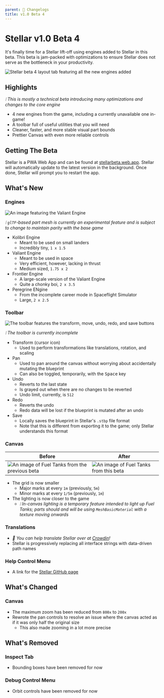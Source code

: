 ```yaml
---
parent: 📃 Changelogs
title: v1.0 Beta 4
---
```


# Stellar v1.0 Beta 4

It's finally time for a Stellar lift-off using engines added to Stellar in this beta. This beta is jam-packed with optimizations to ensure Stellar does not serve as the bottleneck in your productivity.

![Stellar beta 4 layout tab featuring all the new engines added](https://i.imgur.com/pDxWue1.png)

## Highlights

_❕ This is mostly a technical beta introducing many optimizations and changes to the core engine_

- 4 new engines from the game, including a currently unavailable one in-game!
- A toolbar full of useful utilities that you will need
- Cleaner, faster, and more stable visual part bounds
- Prettier Canvas with even more reliable controls

## Getting The Beta

Stellar is a PWA Web App and can be found at [stellarbeta.web.app](https://setllarbeta.web.app). Stellar will automatically update to the latest version in the background. Once done, Stellar will prompt you to restart the app.

## What's New

### Engines

![An image featuring the Valiant Engine](https://i.imgur.com/hmOHNYi.png)

_❕ `glTF`-based part mesh is currently an experimental feature and is subject to change to maintain parity with the base game_

- Kolibri Engine
  - Meant to be used on small landers
  - Incredibly tiny, `1 x 1.5`
- Valiant Engine
  - Meant to be used in space
  - Very efficient, however, lacking in thrust
  - Medium sized, `1.75 x 2`
- Frontier Engine
  - A large-scale version of the Valiant Engine
  - Quite a chonky boi, `2 x 3.5`
- Peregrine ENgine
  - From the incomplete career mode in Spaceflight Simulator
  - Large, `2 x 2.5`

### Toolbar

![The toolbar features the transform, move, undo, redo, and save buttons](https://i.imgur.com/ycNHqBc.png)

_❕ The toolbar is currently incomplete_

- Transform (cursor icon)
  - Used to perform transformations like translations, rotation, and scaling
- Pan
  - Used to pan around the canvas without worrying about accidentally mutating the blueprint
  - Can also be toggled, temporarily, with the <kbd>Space</kbd> key
- Undo
  - Reverts to the last state
  - Is grayed out when there are no changes to be reverted
  - Undo limit, currently, is `512`
- Redo
  - Reverts the undo
  - Redo data will be lost if the blueprint is mutated after an undo
- Save
  - Locally saves the blueprint in Stellar's `.stbp` file format
  - Note that this is different from exporting it to the game; only Stellar understands this format

### Canvas

| Before                                                                            | After                                                                     |
| --------------------------------------------------------------------------------- | ------------------------------------------------------------------------- |
| ![An image of Fuel Tanks from the previous beta](https://i.imgur.com/j8fRKI2.png) | ![An image of Fuel Tanks from this beta](https://i.imgur.com/fGszlud.png) |

- The grid is now smaller
  - Major marks at every `1m` (previously, `5m`)
  - Minor marks at every `1/5m` (previously, `1m`)
- The lighting is now closer to the game
  - _❕ In-canvas lighting is a temporary feature intended to light up Fuel Tanks; parts should and will be using `MeshBasicMaterial` with a texture moving onwards_

### Translations

- _🎉 You can help translate Stellar over at [Crowdin](https://crowdin.com/project/stellareditor)!_
- Stellar is progressively replacing all interface strings with data-driven path names

### Help Control Menu

- A link for the [Stellar GitHub page](https://github.com/tresabhi/stellar)

## What's Changed

### Canvas

- The maximum zoom has been reduced from `800x` to `200x`
- Rewrote the pan controls to resolve an issue where the canvas acted as if it was only half the original size
  - This also made zooming in a lot more precise

## What's Removed

### Inspect Tab

- Bounding boxes have been removed for now

### Debug Control Menu

- Orbit controls have been removed for now
